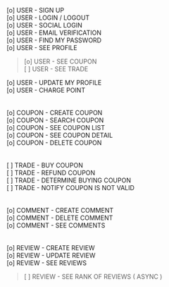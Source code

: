 [o] USER - SIGN UP<br>
[o] USER - LOGIN / LOGOUT<br>
[o] USER - SOCIAL LOGIN<br>
[o] USER - EMAIL VERIFICATION <br>
[o] USER - FIND MY PASSWORD<br>
[o] USER - SEE PROFILE<br>
> [o] USER - SEE COUPON<br>
> [ ] USER - SEE TRADE<br>

[o] USER - UPDATE MY PROFILE<br>
[o] USER - CHARGE POINT<br>
<br>
<br>
[o] COUPON - CREATE COUPON<br>
[o] COUPON - SEARCH COUPON<br>
[o] COUPON - SEE COUPON LIST<br>
[o] COUPON - SEE COUPON DETAIL<br>
[o] COUPON - DELETE COUPON<br>
<br>
<br>
[ ] TRADE - BUY COUPON<br>
[ ] TRADE - REFUND COUPON<br>
[ ] TRADE - DETERMINE BUYING COUPON<br>
[ ] TRADE - NOTIFY COUPON IS NOT VALID<br>
<br>
<br>
[o] COMMENT - CREATE COMMENT<br>
[o] COMMENT - DELETE COMMENT<br>
[o] COMMENT - SEE COMMENTS<br>
<br>
<br>
[o] REVIEW - CREATE REVIEW<br>
[o] REVIEW - UPDATE REVIEW<br>
[o] REVIEW - SEE REVIEWS<br>
> [ ] REVIEW - SEE RANK OF REVIEWS ( ASYNC )<br>

